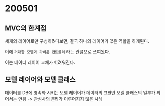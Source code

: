 # 200501

## MVC의 한계점

세개의 레이어로만 구성하려다보면, 결국 하나의 레이어가 많은 역할을 하게된다.

이에 `거대한 모델과 가벼운 컨트롤러` 라는 관념으로 쓰여왔다.

이는 데이터 레이어 교체가 어려워진다.

## 모델 레이어와 모델 클래스

데이터를 DB에 영속화 시키는 모델 레이어가 데이터의 표현인 모델 클래스의 일부가 되어서는 안됨 -> 관심사의 분리가 이루어지지 않은 사례
